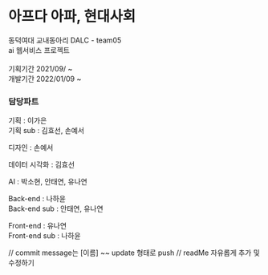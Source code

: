 <h1>아프다 아파, 현대사회</h1>

동덕여대 교내동아리 DALC - team05 <br>
ai 웹서비스 프로젝트 <br>
<br>
기획기간 2021/09/ ~ <br>
개발기간 2022/01/09 ~ <br>

<h3>담당파트</h3>
기획 : 이가은 <br>
기획 sub : 김효선, 손예서 <br>

디자인 : 손예서 <br>

데이터 시각화 : 김효선 <br>

AI : 박소현, 안태연, 유나연 <br>

Back-end : 나하윤 <br>
Back-end sub : 안태연, 유나연 <br>

Front-end : 유나연 <br>
Front-end sub : 나하윤 <br>


// commit message는 [이름] ~~ update 형태로 push
// readMe 자유롭게 추가 및 수정하기
